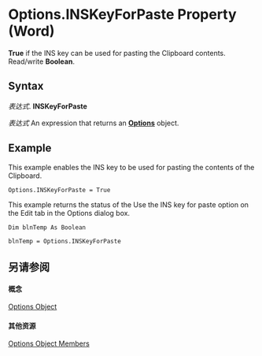
# Options.INSKeyForPaste Property (Word)

 **True** if the INS key can be used for pasting the Clipboard contents. Read/write **Boolean**.


## Syntax

 _表达式_. **INSKeyForPaste**

 _表达式_ An expression that returns an **[Options](873b7b99-3fe1-fd89-9ece-a9355cb827dc.md)** object.


## Example

This example enables the INS key to be used for pasting the contents of the Clipboard.


```
Options.INSKeyForPaste = True
```

This example returns the status of the Use the INS key for paste option on the Edit tab in the Options dialog box.




```
Dim blnTemp As Boolean 
 
blnTemp = Options.INSKeyForPaste
```


## 另请参阅


#### 概念


[Options Object](873b7b99-3fe1-fd89-9ece-a9355cb827dc.md)
#### 其他资源


[Options Object Members](http://msdn.microsoft.com/library/76cd9dfe-6bbb-4c3d-0bfc-79a62bedd15e%28Office.15%29.aspx)